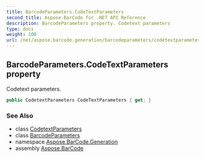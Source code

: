 ```yaml
---
title: BarcodeParameters.CodeTextParameters
second_title: Aspose.BarCode for .NET API Reference
description: BarcodeParameters property. Codetext parameters
type: docs
weight: 100
url: /net/aspose.barcode.generation/barcodeparameters/codetextparameters/
---
```

## BarcodeParameters.CodeTextParameters property

Codetext parameters.

```csharp
public CodetextParameters CodeTextParameters { get; }
```

### See Also

* class [CodetextParameters](../../codetextparameters/)
* class [BarcodeParameters](../)
* namespace [Aspose.BarCode.Generation](../../barcodeparameters/)
* assembly [Aspose.BarCode](../../../)


